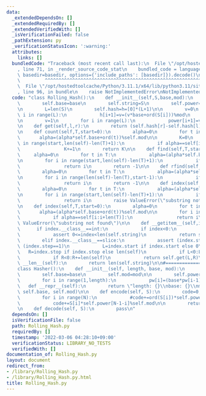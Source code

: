 ```yaml
---
data:
  _extendedDependsOn: []
  _extendedRequiredBy: []
  _extendedVerifiedWith: []
  _isVerificationFailed: false
  _pathExtension: py
  _verificationStatusIcon: ':warning:'
  attributes:
    links: []
  bundledCode: "Traceback (most recent call last):\n  File \"/opt/hostedtoolcache/Python/3.11.1/x64/lib/python3.11/site-packages/onlinejudge_verify/documentation/build.py\"\
    , line 71, in _render_source_code_stat\n    bundled_code = language.bundle(stat.path,\
    \ basedir=basedir, options={'include_paths': [basedir]}).decode()\n          \
    \         ^^^^^^^^^^^^^^^^^^^^^^^^^^^^^^^^^^^^^^^^^^^^^^^^^^^^^^^^^^^^^^^^^^^^^^^^^^^^^^^^^\n\
    \  File \"/opt/hostedtoolcache/Python/3.11.1/x64/lib/python3.11/site-packages/onlinejudge_verify/languages/python.py\"\
    , line 96, in bundle\n    raise NotImplementedError\nNotImplementedError\n"
  code: "class Rolling_Hash():\n    def __init__(self,S,base,mod):\n        self.mod=mod\n\
    \        self.base=base\n        self.string=S\n        self.power=power=[1]*(len(S)+1)\n\
    \n        L=len(S)\n        self.hash=h=[0]*(L+1)\n\n        v=0\n        for\
    \ i in range(L):\n            h[i+1]=v=(v*base+ord(S[i]))%mod\n            #h[i+1]=v=(v*base+S[i])%mod\n\
    \n        v=1\n        for i in range(L):\n            power[i+1]=v=(v*base)%mod\n\
    \n    def get(self,l,r):\n        return (self.hash[r]-self.hash[l]*self.power[r-l])%self.mod\n\
    \n    def count(self,T,start=0):\n        alpha=0\n        for t in T:\n     \
    \       alpha=(alpha*self.base+ord(t))%self.mod\n\n        K=0\n        for i\
    \ in range(start,len(self)-len(T)+1):\n            if alpha==self[i:i+len(T)]:\n\
    \                K+=1\n        return K\n\n    def find(self,T,start=0):\n   \
    \     alpha=0\n        for t in T:\n            alpha=(alpha*self.base+ord(t))%self.mod\n\
    \n        for i in range(start,len(self)-len(T)+1):\n            if alpha==self[i:i+len(T)]:\n\
    \                return i\n        return -1\n\n    def rfind(self,T,start=0):\n\
    \        alpha=0\n        for t in T:\n            alpha=(alpha*self.base+ord(t))%self.mod\n\
    \n        for i in range(len(self)-len(T),start-1):\n            if alpha==self[i:i+len(T)]:\n\
    \                return i\n        return -1\n\n    def index(self,T,start=0):\n\
    \        alpha=0\n        for t in T:\n            alpha=(alpha*self.base+ord(t))%self.mod\n\
    \n        for i in range(start,len(self)-len(T)+1):\n            if alpha==self[i:i+len(T)]:\n\
    \                return i\n        raise ValueError(\"substring not found\")\n\
    \n    def index(self,T,start=0):\n        alpha=0\n        for t in T:\n     \
    \       alpha=(alpha*self.base+ord(t))%self.mod\n\n        for i in range(len(self)-len(T),start-1):\n\
    \            if alpha==self[i:i+len(T)]:\n                return i\n        raise\
    \ ValueError(\"substring not found\")\n\n    def __getitem__(self,index):\n  \
    \      if index.__class__==int:\n            if index<0:\n                index+=len(self.string)\n\
    \            assert 0<=index<len(self.string)\n            return self.get(index,index+1)\n\
    \        elif index.__class__==slice:\n            assert (index.step==None) or\
    \ (index.step==1)\n            L=index.start if index.start else 0\n         \
    \   R=index.stop if index.stop else len(self)\n            if L<0:L+=len(self)\n\
    \            if R<0:R+=len(self)\n            return self.get(L,R)\n\n    def\
    \ __len__(self):\n        return len(self.string)\n\n#=================================================\n\
    class Hasher():\n    def __init__(self, length, base, mod):\n        self.length=length\n\
    \        self.base=base\n        self.mod=mod\n\n        self.power=pw=[1]*length\n\
    \        for i in range(1,length):\n            pw[i]=(base*pw[i-1])%mod\n\n \
    \   def __repr__(self):\n        return \"length: {}\\nbase: {}\\nmod: {}\".format(self.length,\
    \ self.base, self.mod)\n\n    def encode(self, S):\n        code=0; N=len(S)\n\
    \        for i in range(N):\n            #code+=ord(S[i])*self.power[N-1-i]%self.mod\n\
    \            code+=S[i]*self.power[N-1-i]%self.mod\n\n        return code%self.mod\n\
    \n    def decode(self, S):\n        pass\n"
  dependsOn: []
  isVerificationFile: false
  path: Rolling_Hash.py
  requiredBy: []
  timestamp: '2022-03-06 04:28:10+09:00'
  verificationStatus: LIBRARY_NO_TESTS
  verifiedWith: []
documentation_of: Rolling_Hash.py
layout: document
redirect_from:
- /library/Rolling_Hash.py
- /library/Rolling_Hash.py.html
title: Rolling_Hash.py
---
```

